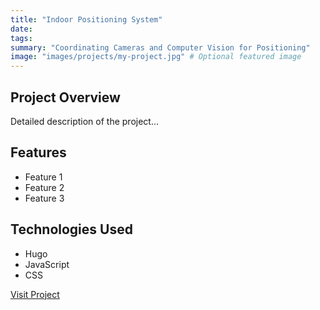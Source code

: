 ```yaml
---
title: "Indoor Positioning System"
date: 
tags: 
summary: "Coordinating Cameras and Computer Vision for Positioning"
image: "images/projects/my-project.jpg" # Optional featured image
---
```


## Project Overview
Detailed description of the project...

## Features
- Feature 1
- Feature 2
- Feature 3

## Technologies Used
- Hugo
- JavaScript
- CSS

[Visit Project](https://example.com)